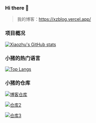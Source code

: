 ### Hi there 👋

<!--
**xiaozhu2007/xiaozhu2007** is a ✨ _special_ ✨ repository because its `README.md` (this file) appears on your GitHub profile.

Here are some ideas to get you started:

- 🔭 I’m currently working on ...
- 🌱 I’m currently learning ...
- 👯 I’m looking to collaborate on ...
- 🤔 I’m looking for help with ...
- 💬 Ask me about ...
- 📫 How to reach me: ...
- 😄 Pronouns: ...
- ⚡ Fun fact: ...
-->
> 我的博客：https://xzblog.vercel.app/

### 项目概况

[![Xiaozhu's GitHub stats](https://github-readme-stats.vercel.app/api?username=xiaozhu2007&repo=hexo&locale=cn&count_private=true)](https://xzblog.vercel.app/)


### 小猪的热门语言

[![Top Langs](https://github-readme-stats.vercel.app/api/top-langs/?username=xiaozhu2007)](https://github.com/)

### 小猪的仓库

[![博客仓库](https://github-readme-stats.vercel.app/api/pin/?username=xiaozhu2007&repo=hexo&show_owner=true)](https://github.com/xiaozhu2007/hexo)

[![仓库2](https://github-readme-stats.vercel.app/api/pin/?username=xiaozhu2021&repo=javascript-tetris&show_owner=true)](https://github.com/xiaozhu2021/javascript-tetris)

[![仓库3](https://github-readme-stats.vercel.app/api/pin/?username=xiaozhu2021&repo=javascript-pong&show_owner=true)](https://github.com/2021/javascript-pong)

